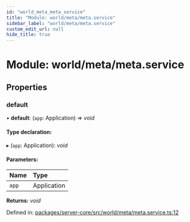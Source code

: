 ```yaml
---
id: "world_meta_meta_service"
title: "Module: world/meta/meta.service"
sidebar_label: "world/meta/meta.service"
custom_edit_url: null
hide_title: true
---
```


# Module: world/meta/meta.service

## Properties

### default

• **default**: (`app`: Application) => *void*

#### Type declaration:

▸ (`app`: Application): *void*

#### Parameters:

| Name | Type |
| :------ | :------ |
| `app` | Application |

**Returns:** *void*

Defined in: [packages/server-core/src/world/meta/meta.service.ts:12](https://github.com/xr3ngine/xr3ngine/blob/7e8e151f1/packages/server-core/src/world/meta/meta.service.ts#L12)
